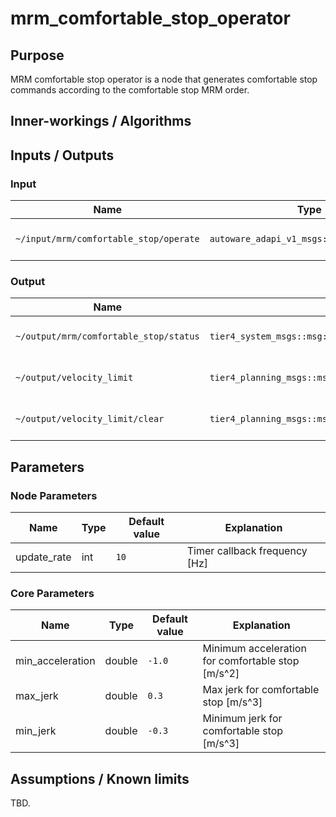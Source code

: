 # mrm_comfortable_stop_operator

## Purpose

MRM comfortable stop operator is a node that generates comfortable stop commands according to the comfortable stop MRM order.

## Inner-workings / Algorithms

## Inputs / Outputs

### Input

| Name                                   | Type                                      | Description        |
|----------------------------------------|-------------------------------------------|--------------------|
| `~/input/mrm/comfortable_stop/operate` | `autoware_adapi_v1_msgs::srv::OperateMRM` | MRM exection order |

### Output

| Name                                   | Type                                                  | Description                  |
|----------------------------------------|-------------------------------------------------------|------------------------------|
| `~/output/mrm/comfortable_stop/status` | `tier4_system_msgs::msg::MRMBehaviorStatus`           | MRM execution status         |
| `~/output/velocity_limit`              | `tier4_planning_msgs::msg::VelocityLimit`             | Velocity limit command       |
| `~/output/velocity_limit/clear`        | `tier4_planning_msgs::msg::VelocityLimitClearCommand` | Velocity limit clear command |

## Parameters

### Node Parameters

| Name        | Type | Default value | Explanation                   |
|-------------|------|---------------|-------------------------------|
| update_rate | int  | `10`          | Timer callback frequency [Hz] |

### Core Parameters

| Name             | Type   | Default value | Explanation                                       |
|------------------|--------|---------------|---------------------------------------------------|
| min_acceleration | double | `-1.0`        | Minimum acceleration for comfortable stop [m/s^2] |
| max_jerk         | double | `0.3`         | Max jerk for comfortable stop [m/s^3]             |
| min_jerk         | double | `-0.3`        | Minimum jerk for comfortable stop [m/s^3]         |

## Assumptions / Known limits

TBD.
